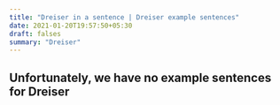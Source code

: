 ```yaml
---
title: "Dreiser in a sentence | Dreiser example sentences"
date: 2021-01-20T19:57:50+05:30
draft: falses
summary: "Dreiser"
---
```

## Unfortunately, we have no example sentences for Dreiser                 
